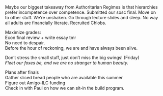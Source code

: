 Maybe our biggest takeaway from Authoritarian Regimes is that hierarchies prefer incompetence over competence. Submitted our sosc final. Move on to other stuff. We’re unshaken. Go through lecture slides and sleep. No way all adults are financially literate. Recruited Chlobs.

Maximize grades:  
Econ final review \+ write essay tmr  
No need to despair.  
Before the hour of reckoning, we are and have always been alive. 

Don’t stress the small stuff, just don’t miss the big swings\! (Friday)  
*Fleet our foxes be, and we are no stranger to human beauty.* 

Plans after finals  
Gather sliced bread people who are available this summer  
Figure out Amigo-ILC funding   
Check in with Paul on how we can sit-in the build program.
